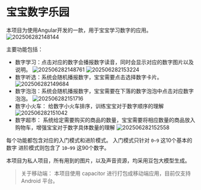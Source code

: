 # 宝宝数字乐园

本项目为使用Angular开发的一款，用于宝宝学习数字的应用。
![202506282148144](https://img.coolcao.site/file/AgACAgUAAyEGAASKxe6JAAMtaF_ymNt5Il7Zq-dQjOPEoZ75FmgAAq_DMRuCLAABVxzPTyKwnib6AQADAgADeQADNgQ.png)

主要功能包括：

- 数字学习：点击对应的数字会播报数字读音，同时会显示对应的数字图片以及说明。
  ![202506282148761](https://img.coolcao.site/file/AgACAgUAAyEGAASKxe6JAAMuaF_yuKxX5fek4lEcLxmKDS0TliEAArDDMRuCLAABV9UI-i19pSAGAQADAgADeQADNgQ.png)
  ![202506282153224](https://img.coolcao.site/file/AgACAgUAAyEGAASKxe6JAAMzaF_zzENaFk63jPYF14T-LhcUp8IAArXDMRuCLAABV2jf889RdMZMAQADAgADeQADNgQ.png)
- 数字听选：系统会随机播报数字，宝宝需要点击选择数字卡片。
  ![202506282149684](https://img.coolcao.site/file/AgACAgUAAyEGAASKxe6JAAMvaF_y4wLplxNM-DsqFCYODQVdIFYAArHDMRuCLAABV-_pmfm4X0hjAQADAgADeQADNgQ.png)
- 数字泡泡：系统会随机播报数字，宝宝需要在下落的数字泡泡中点击对应数字泡泡。
  ![202506282151716](https://img.coolcao.site/file/AgACAgUAAyEGAASKxe6JAAMwaF_zV8fZY_D5bhQIzEaHy-it0YMAArLDMRuCLAABV1BTzR4jEkrbAQADAgADeQADNgQ.png)
- 数字小火车： 给数字小火车排序，训练宝宝对于数字顺序的理解
  ![202506282151042](https://img.coolcao.site/file/AgACAgUAAyEGAASKxe6JAAMxaF_zcLVYqhX8f6zziMQYWIlNfEQAArPDMRuCLAABVxVuRnHdznoLAQADAgADeQADNgQ.png)
- 数字超市： 系统给定需要购买的商品的数量，宝宝需要将相应数量的商品放入购物车，增强宝宝对于数字具体数量的理解
  ![202506282152558](https://img.coolcao.site/file/AgACAgUAAyEGAASKxe6JAAMyaF_zhXqjNwbxiWCHpWn_2biDLLIAAnLIMRvRjwFXdDjBuerVxQQBAAMCAAN5AAM2BA.png)

每个功能都包含对应的入门模式和进阶模式。
入门模式只针对 `0~9` 这10个基本的数字
进阶模式则包含了 `10~99` 这90个数字。

本项目为私人项目，所有用到的图片，以及声音资源，均采用豆包大模型生成。

> 关于移动端：
> 本项目使用 capacitor 进行打包成移动端应用，目前仅支持 Android 平台。
